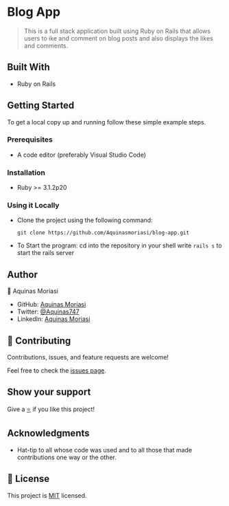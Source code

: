 # Blog App

> This is a full stack application built using Ruby on Rails that allows users to ike and comment on blog posts and also displays the likes and comments.

## Built With

- Ruby on Rails

## Getting Started

To get a local copy up and running follow these simple example steps.

### Prerequisites

- A code editor (preferably Visual Studio Code)
<!-- ### Video description -->

### Installation

- Ruby >= 3.1.2p20

### Using it Locally

- Clone the project using the following command: 
  ```
  git clone https://github.com/Aquinasmoriasi/blog-app.git
  ```


- To Start the program:
  cd into the repository in your shell
  write `rails s` to start the rails server

## Author

👤 Aquinas Moriasi

- GitHub: [Aquinas Moriasi](https://github.com/Aquinasmoriasi)
- Twitter: [@Aquinas747](https://twitter.com/Aquinas747)
- LinkedIn: [Aquinas Moriasi](https://twitter.com/aquinas-moriasi)

## 🤝 Contributing

Contributions, issues, and feature requests are welcome!

Feel free to check the [issues page](https://github.com/Aquinasmoriasi/blog-app/issues).

## Show your support

Give a [⭐️](https://github.com/Aquinasmoriasi/blog-app/stargazers) if you like this project!

## Acknowledgments
- Hat-tip to all whose code was used and to all those that made contributions one way or the other.

## 📝 License

This project is [MIT](LICENSE) licensed.